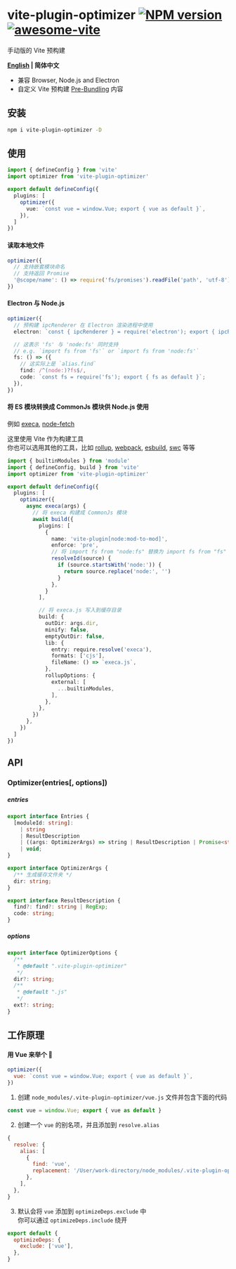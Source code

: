 # vite-plugin-optimizer [![NPM version](https://img.shields.io/npm/v/vite-plugin-optimizer.svg)](https://npmjs.org/package/vite-plugin-optimizer) [![awesome-vite](https://awesome.re/badge.svg)](https://github.com/vitejs/awesome-vite)

手动版的 Vite 预构建

**[English](https://github.com/caoxiemeihao/vite-plugins/tree/main/packages/resolve#readme) | 简体中文**

- 兼容 Browser, Node.js and Electron
- 自定义 Vite 预构建 [Pre-Bundling](https://vitejs.dev/guide/dep-pre-bundling.html) 内容

## 安装

```bash
npm i vite-plugin-optimizer -D
```

## 使用

```ts
import { defineConfig } from 'vite'
import optimizer from 'vite-plugin-optimizer'

export default defineConfig({
  plugins: [
    optimizer({
      vue: `const vue = window.Vue; export { vue as default }`,
    }),
  ]
})
```

#### 读取本地文件

```ts
optimizer({
  // 支持嵌套模块命名
  // 支持返回 Promise
  '@scope/name': () => require('fs/promises').readFile('path', 'utf-8'),
})
```

#### Electron 与 Node.js

```ts
optimizer({
  // 预构建 ipcRenderer 在 Electron 渲染进程中使用
  electron: `const { ipcRenderer } = require('electron'); export { ipcRenderer };`,

  // 这表示 'fs' 与 'node:fs' 同时支持
  // e.g. `import fs from 'fs'` or `import fs from 'node:fs'`
  fs: () => ({
    // 这实际上是 `alias.find`
    find: /^(node:)?fs$/,
    code: `const fs = require('fs'); export { fs as default }`;
  }),
})
```

#### 将 ES 模块转换成 CommonJs 模块供 Node.js 使用

例如 [execa](https://www.npmjs.com/package/execa), [node-fetch](https://www.npmjs.com/package/node-fetch)

这里使用 Vite 作为构建工具  
你也可以选用其他的工具，比如 [rollup](https://rollupjs.org), [webpack](https://webpack.js.org), [esbuild](https://esbuild.github.io), [swc](https://swc.rs)  等等

```ts
import { builtinModules } from 'module'
import { defineConfig, build } from 'vite'
import optimizer from 'vite-plugin-optimizer'

export default defineConfig({
  plugins: [
    optimizer({
      async execa(args) {
        // 将 execa 构建成 CommonJs 模块
        await build({
          plugins: [
            {
              name: 'vite-plugin[node:mod-to-mod]',
              enforce: 'pre',
              // 将 import fs from "node:fs" 替换为 import fs from "fs"
              resolveId(source) {
                if (source.startsWith('node:')) {
                  return source.replace('node:', '')
                }
              },
            }
          ],

          // 将 execa.js 写入到缓存目录
          build: {
            outDir: args.dir,
            minify: false,
            emptyOutDir: false,
            lib: {
              entry: require.resolve('execa'),
              formats: ['cjs'],
              fileName: () => `execa.js`,
            },
            rollupOptions: {
              external: [
                ...builtinModules,
              ],
            },
          },
        })
      },
    })
  ]
})
```

## API

### Optimizer(entries[, options])

##### entries

```ts
export interface Entries {
  [moduleId: string]:
    | string
    | ResultDescription
    | ((args: OptimizerArgs) => string | ResultDescription | Promise<string | ResultDescription | void> | void)
    | void;
}

export interface OptimizerArgs {
  /** 生成缓存文件夹 */
  dir: string;
}

export interface ResultDescription {
  find?: find?: string | RegExp;
  code: string;
}
```

##### options

```ts
export interface OptimizerOptions {
  /**
   * @default ".vite-plugin-optimizer"
   */
  dir?: string;
  /**
   * @default ".js"
   */
  ext?: string;
}
```

## 工作原理

#### 用 Vue 来举个 🌰

```js
optimizer({
  vue: `const vue = window.Vue; export { vue as default }`,
})
```

1. 创建 `node_modules/.vite-plugin-optimizer/vue.js` 文件并包含下面的代码

```js
const vue = window.Vue; export { vue as default }
```

2. 创建一个 `vue` 的别名项，并且添加到 `resolve.alias`

```js
{
  resolve: {
    alias: [
      {
        find: 'vue',
        replacement: '/User/work-directory/node_modules/.vite-plugin-optimizer/vue',
      },
    ],
  },
}
```

3. 默认会将 `vue` 添加到 `optimizeDeps.exclude` 中  
  你可以通过 `optimizeDeps.include` 绕开

```js
export default {
  optimizeDeps: {
    exclude: ['vue'],
  },
}
```
